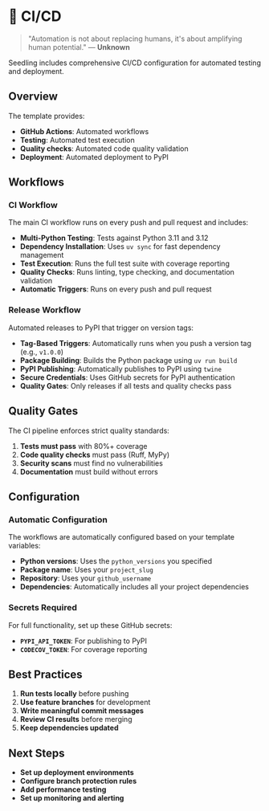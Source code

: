 # 🚀 CI/CD

> "Automation is not about replacing humans, it's about amplifying human potential."
> — **Unknown**

Seedling includes comprehensive CI/CD configuration for automated testing and deployment.

## Overview

The template provides:
- **GitHub Actions**: Automated workflows
- **Testing**: Automated test execution
- **Quality checks**: Automated code quality validation
- **Deployment**: Automated deployment to PyPI

## Workflows

### CI Workflow

The main CI workflow runs on every push and pull request and includes:

- **Multi-Python Testing**: Tests against Python 3.11 and 3.12
- **Dependency Installation**: Uses `uv sync` for fast dependency management
- **Test Execution**: Runs the full test suite with coverage reporting
- **Quality Checks**: Runs linting, type checking, and documentation validation
- **Automatic Triggers**: Runs on every push and pull request

### Release Workflow

Automated releases to PyPI that trigger on version tags:

- **Tag-Based Triggers**: Automatically runs when you push a version tag (e.g., `v1.0.0`)
- **Package Building**: Builds the Python package using `uv run build`
- **PyPI Publishing**: Automatically publishes to PyPI using `twine`
- **Secure Credentials**: Uses GitHub secrets for PyPI authentication
- **Quality Gates**: Only releases if all tests and quality checks pass

## Quality Gates

The CI pipeline enforces strict quality standards:

1. **Tests must pass** with 80%+ coverage
2. **Code quality checks** must pass (Ruff, MyPy)
3. **Security scans** must find no vulnerabilities
4. **Documentation** must build without errors

## Configuration

### Automatic Configuration

The workflows are automatically configured based on your template variables:

- **Python versions**: Uses the `python_versions` you specified
- **Package name**: Uses your `project_slug`
- **Repository**: Uses your `github_username`
- **Dependencies**: Automatically includes all your project dependencies

### Secrets Required

For full functionality, set up these GitHub secrets:

- **`PYPI_API_TOKEN`**: For publishing to PyPI
- **`CODECOV_TOKEN`**: For coverage reporting

## Best Practices

1. **Run tests locally** before pushing
2. **Use feature branches** for development
3. **Write meaningful commit messages**
4. **Review CI results** before merging
5. **Keep dependencies updated**

## Next Steps

- **Set up deployment environments**
- **Configure branch protection rules**
- **Add performance testing**
- **Set up monitoring and alerting**
